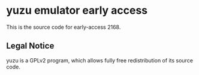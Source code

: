 yuzu emulator early access
=============

This is the source code for early-access 2168.

## Legal Notice

yuzu is a GPLv2 program, which allows fully free redistribution of its source code.